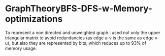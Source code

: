 # GraphTheoryBFS-DFS-w-Memory-optimizations
To represent a non directed and unweighted graph i used not only the upper triangular matrix to avoid redundancies 
(as edge u-v is the same as edge v-u), but also they are represented by bits, which reduces up to 93% of memory usage.
